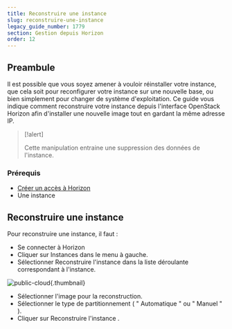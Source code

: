 ```yaml
---
title: Reconstruire une instance
slug: reconstruire-une-instance
legacy_guide_number: 1779
section: Gestion depuis Horizon
order: 12
---
```



## Preambule
Il est possible que vous soyez amener à vouloir réinstaller votre instance, que cela soit pour reconfigurer votre instance sur une nouvelle base, ou bien simplement pour changer de système d'exploitation. Ce guide vous indique comment reconstruire votre instance depuis l'interface OpenStack Horizon afin d'installer une nouvelle image tout en gardant la même adresse IP.



> [!alert]
>
> Cette manipulation entraine une suppression des données de l'instance.
> 


### Prérequis
- [Créer un accès à Horizon](../creer-un-acces-a-horizon/)
- Une instance


## Reconstruire une instance
Pour reconstruire une instance, il faut :

- Se connecter à Horizon
- Cliquer sur Instances dans le menu à gauche.
- Sélectionner Reconstruire l'instance dans la liste déroulante correspondant à l'instance.


![public-cloud](images/2653.png){.thumbnail}

- Sélectionner l'image pour la reconstruction.
- Sélectionner le type de partitionnement ( " Automatique " ou " Manuel " ).
- Cliquer sur Reconstruire l'instance .
